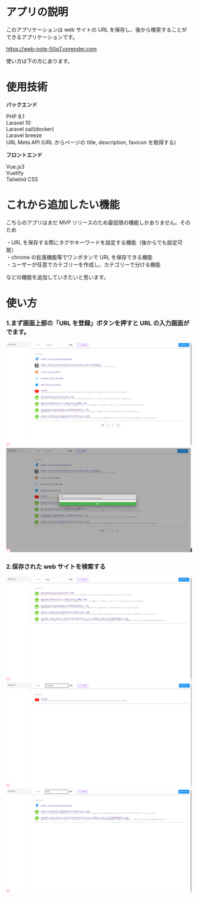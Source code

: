# アプリの説明

このアプリケーションは web サイトの URL を保存し、後から検索することができるアプリケーションです。

https://web-note-50q7.onrender.com

使い方は下の方にあります。

# 使用技術

**バックエンド**

PHP 8.1  
Laravel 10  
Laravel sail(docker)  
Laravel breeze  
URL Meta API (URL からページの title, description, favicon を取得する)

**フロントエンド**

Vue.js3  
Vuetify  
Tailwind CSS

# これから追加したい機能

こちらのアプリはまだ MVP リリースのため最低限の機能しかありません。そのため

・URL を保存する際にタグやキーワードを設定する機能（後からでも設定可能）  
・chrome の拡張機能等でワンボタンで URL を保存できる機能  
・ユーザーが任意でカテゴリーを作成し、カテゴリーで分ける機能

などの機能を追加していきたいと思います。

# 使い方

### 1.まず画面上部の「URL を登録」ボタンを押すと URL の入力画面がでます。

![画像１](</images/%E3%82%B9%E3%82%AF%E3%83%AA%E3%83%BC%E3%83%B3%E3%82%B7%E3%83%A7%E3%83%83%E3%83%88%20(79).png>)
![画像２](</images/%E3%82%B9%E3%82%AF%E3%83%AA%E3%83%BC%E3%83%B3%E3%82%B7%E3%83%A7%E3%83%83%E3%83%88%20(80).png>)

### 2.保存された web サイトを検索する

![画像３](</images/%E3%82%B9%E3%82%AF%E3%83%AA%E3%83%BC%E3%83%B3%E3%82%B7%E3%83%A7%E3%83%83%E3%83%88%20(81).png>)
![画像４](</images/%E3%82%B9%E3%82%AF%E3%83%AA%E3%83%BC%E3%83%B3%E3%82%B7%E3%83%A7%E3%83%83%E3%83%88%20(82).png>)
![画像５](</images/%E3%82%B9%E3%82%AF%E3%83%AA%E3%83%BC%E3%83%B3%E3%82%B7%E3%83%A7%E3%83%83%E3%83%88%20(83).png>)
